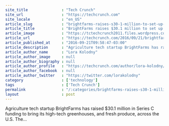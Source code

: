 ```yaml
---
site_title               : "Tech Crunch"
site_url                 : "https://techcrunch.com"
site_locale              : "en_US"
article_slug             : "brightfarms-raises-s30-1-million-to-set-up-futuristic-greenhouses-across-the-u-s"
article_title            : "BrightFarms raises $30.1 million to set up futuristic greenhouses across the U.S."
article_image            : "https://tctechcrunch2011.files.wordpress.com/2016/09/brightfarms_greenhouse_chicago.jpg?w=764&h=400&crop=1"
article_url              : "https://techcrunch.com/2016/09/21/brightfarms-raises-30-1-million-to-set-up-futuristic-greenhouses-across-the-u-s/"
article_published_at     : "2016-09-21T09:58:47-03:00"
article_description      : "Agriculture tech startup BrightFarms has raised $30.1 million in Series C funding to bring its high-tech greenhouses, and fresh produce, across the U.S. The..."
article_author_name      : "Lora Kolodny"
article_author_image     : null
article_author_biography : null
article_author_profile   : "https://techcrunch.com/author/lora-kolodny/"
article_author_facebook  : null
article_author_twitter   : "https://twitter.com/lorakolodny"
category                 : ['technology']
tags                     : ['Tech Crunch']
permalink                : "/:categories/brightfarms-raises-s30-1-million-to-set-up-futuristic-greenhouses-across-the-u-s/"
layout                   : post
---
```


Agriculture tech startup BrightFarms has raised $30.1 million in Series C funding to bring its high-tech greenhouses, and fresh produce, across the U.S. The...
